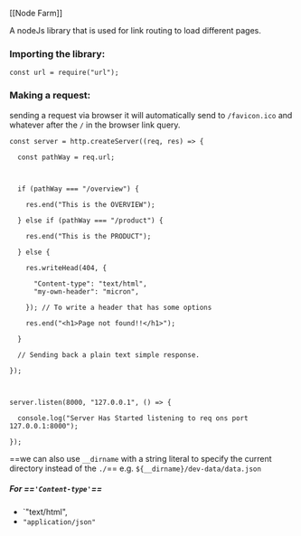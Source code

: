 [[Node Farm]]

A  nodeJs library that is used for link routing to load different pages.


### Importing the library: 

`const url = require("url");`

### Making a request:

sending a request via browser it will automatically send to `/favicon.ico`
and whatever after the `/` in the browser link query.

```
const server = http.createServer((req, res) => {

  const pathWay = req.url;

  

  if (pathWay === "/overview") {

    res.end("This is the OVERVIEW");

  } else if (pathWay === "/product") {

    res.end("This is the PRODUCT");

  } else {

    res.writeHead(404, {

      "Content-type": "text/html",
      "my-own-header": "micron",

    }); // To write a header that has some options 

    res.end("<h1>Page not found!!</h1>");

  }

  // Sending back a plain text simple response.

});

  

server.listen(8000, "127.0.0.1", () => {

  console.log("Server Has Started listening to req ons port 127.0.0.1:8000");

});
```

==we can also use `__dirname` with a string literal to specify the current directory instead of the `./`== 
e.g. 
`${__dirname}/dev-data/data.json`


##### For ==`'Content-type'`== 
- `"text/html",
- `"application/json"`





